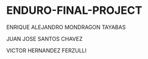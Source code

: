# ENDURO-FINAL-PROJECT

ENRIQUE ALEJANDRO MONDRAGON TAYABAS

JUAN JOSE SANTOS CHAVEZ

VICTOR HERNANDEZ FERZULLI
